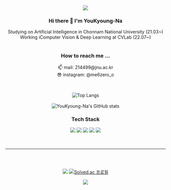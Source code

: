 <div align = "center">
<img src="https://capsule-render.vercel.app/api?type=waving&color=C98AFF&height=150&section=header"/>


<h3> Hi there 👋 I'm YouKyoung-Na</h3>
 Studying on Artificial Intelligence in Chonnam National University (21.03~) <br>
 Working iComputer Vision & Deep Learning at CVLab (22.07~)
<br><br> 
<h3> How to reach me ... </h3>
 📫 mail: 214499@jnu.ac.kr<br>
 😎 instagram: @me6zero_o

<br><br>
![Top Langs](https://github-readme-stats.vercel.app/api/top-langs/?username=YouKyoung-Na&layout=compact&theme=buefy&langs_count=10)<br><br>
![YouKyoung-Na's GitHub stats](https://github-readme-stats.vercel.app/api?username=YouKyoung-Na&show_icons=true&theme=buefy)
 

<h3>Tech Stack</h3>  
<img src="https://img.shields.io/badge/Python-4641D9?style=flat-square&logo=Python&logoColor=white"/>
 <img src="https://img.shields.io/badge/Java-990085?style=flat-square&logo=java&logoColor=white"/>
 <img src="https://img.shields.io/badge/C-5D5D5D?style=flat-square&logo=C&logoColor=white"/>
 <img src="https://img.shields.io/badge/HTML-8041D9?style=flat-square&logo=HTML5&logoColor=white"/>
 <img src="https://img.shields.io/badge/CSS-C72F7A?style=flat-square&logo=CSS3&logoColor=white"/>
<br><br><br>
 <hr>
<br><br>
 
<a href="https://hits.seeyoufarm.com"><img src="https://hits.seeyoufarm.com/api/count/incr/badge.svg?url=https%3A%2F%2Fgithub.com%2FYouKyoung-Na&count_bg=%23A886E0&title_bg=%23674EC5&icon=github.svg&icon_color=%23E7E7E7&title=Github&edge_flat=false"/></a>
[![Solved.ac 프로필](http://mazassumnida.wtf/api/mini/generate_badge?boj=dbrudskql823)](https://solved.ac/dbrudskql823)

 
<img src="https://capsule-render.vercel.app/api?type=waving&color=C98AFF&height=150&section=footer"/>
